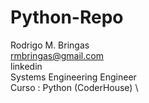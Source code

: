 # Python-Repo

Rodrigo M. Bringas \
rmbringas@gmail.com \
linkedin \
Systems Engineering Engineer \
Curso : Python (CoderHouse) \
